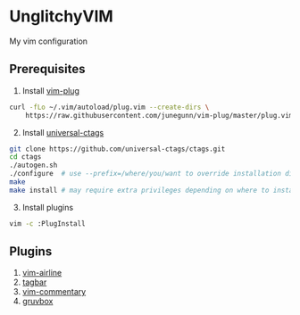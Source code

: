 # UnglitchyVIM

My vim configuration

## Prerequisites

1. Install [vim-plug](https://github.com/junegunn/vim-plug)

```bash
curl -fLo ~/.vim/autoload/plug.vim --create-dirs \
    https://raw.githubusercontent.com/junegunn/vim-plug/master/plug.vim
```

2. Install [universal-ctags](https://github.com/universal-ctags/ctags)

```bash
git clone https://github.com/universal-ctags/ctags.git
cd ctags
./autogen.sh
./configure  # use --prefix=/where/you/want to override installation directory, defaults to /usr/local
make
make install # may require extra privileges depending on where to install
```

3. Install plugins

```bash
vim -c :PlugInstall
```

## Plugins

1. [vim-airline](https://github.com/vim-airline/vim-airline)
2. [tagbar](https://github.com/preservim/tagbar)
3. [vim-commentary](https://github.com/tpope/vim-commentary)
4. [gruvbox](https://github.com/morhetz/gruvbox)
